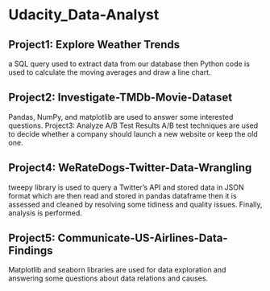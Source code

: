 # Udacity_Data-Analyst

## Project1: Explore Weather Trends
a SQL query used to extract data from our database then Python code is used to calculate the moving averages and draw a line chart.

## Project2: Investigate-TMDb-Movie-Dataset
Pandas, NumPy, and matplotlib are used to answer some interested questions.
Project3: Analyze A/B Test Results
A/B test techniques are used to decide whether a company should launch a new website or keep the old one.

## Project4: WeRateDogs-Twitter-Data-Wrangling
tweepy library is used to query a Twitter’s API and stored data in JSON format which are then read and stored in pandas dataframe then it is assessed and cleaned by resolving some tidiness and quality issues. Finally, analysis is performed.

## Project5: Communicate-US-Airlines-Data-Findings
Matplotlib and seaborn libraries are used for data exploration and answering some questions about data relations and causes.
